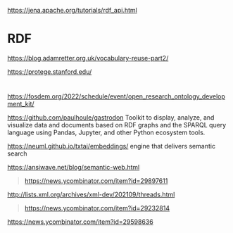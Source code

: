https://jena.apache.org/tutorials/rdf_api.html

# RDF
https://blog.adamretter.org.uk/vocabulary-reuse-part2/

https://protege.stanford.edu/

#
https://fosdem.org/2022/schedule/event/open_research_ontology_development_kit/

https://github.com/paulhoule/gastrodon Toolkit to display, analyze, and visualize data and documents based on RDF graphs and the SPARQL query language using Pandas, Jupyter, and other Python ecosystem tools.

https://neuml.github.io/txtai/embeddings/  engine that delivers semantic search

https://ansiwave.net/blog/semantic-web.html
> https://news.ycombinator.com/item?id=29897611

http://lists.xml.org/archives/xml-dev/202109/threads.html
> https://news.ycombinator.com/item?id=29232814

https://news.ycombinator.com/item?id=29598636